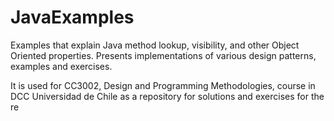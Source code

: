 # JavaExamples

Examples that explain Java method lookup, visibility, and other Object Oriented properties.
Presents implementations of various design patterns, examples and exercises.

It is used for CC3002, Design and Programming Methodologies, course in DCC Universidad de Chile as a repository for solutions and exercises for the re

